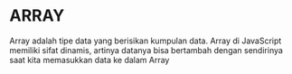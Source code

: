 # ARRAY
Array adalah tipe data yang berisikan kumpulan data. Array di JavaScript memiliki sifat dinamis, artinya datanya bisa bertambah dengan sendirinya saat kita memasukkan data ke dalam Array